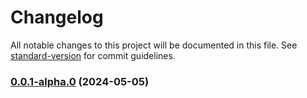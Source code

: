 # Changelog

All notable changes to this project will be documented in this file. See [standard-version](https://github.com/conventional-changelog/standard-version) for commit guidelines.

### [0.0.1-alpha.0](https://github.com/soorajdevvarrier/nodejs-all-package/compare/v1.0.1-alpha.0...v0.0.1-alpha.0) (2024-05-05)
